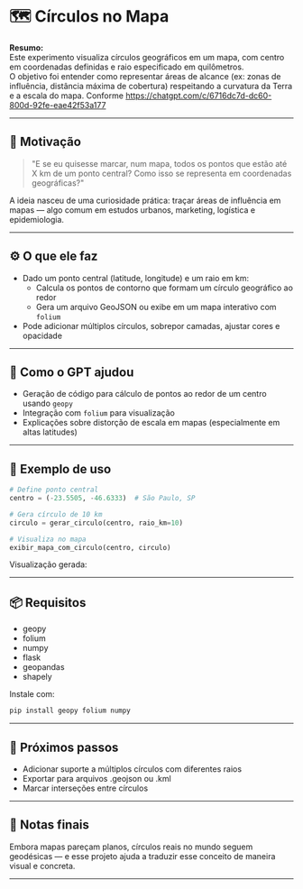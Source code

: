# 🗺️ Círculos no Mapa

**Resumo:**  
Este experimento visualiza círculos geográficos em um mapa, com centro em coordenadas definidas e raio especificado em quilômetros.  
O objetivo foi entender como representar áreas de alcance (ex: zonas de influência, distância máxima de cobertura) respeitando a curvatura da Terra e a escala do mapa.
Conforme https://chatgpt.com/c/6716dc7d-dc60-800d-92fe-eae42f53a177

---

## 🧠 Motivação

> "E se eu quisesse marcar, num mapa, todos os pontos que estão até X km de um ponto central? Como isso se representa em coordenadas geográficas?"

A ideia nasceu de uma curiosidade prática: traçar áreas de influência em mapas — algo comum em estudos urbanos, marketing, logística e epidemiologia.

---

## ⚙️ O que ele faz

- Dado um ponto central (latitude, longitude) e um raio em km:
  - Calcula os pontos de contorno que formam um círculo geográfico ao redor
  - Gera um arquivo GeoJSON ou exibe em um mapa interativo com `folium`
- Pode adicionar múltiplos círculos, sobrepor camadas, ajustar cores e opacidade

---

## 🤖 Como o GPT ajudou

- Geração de código para cálculo de pontos ao redor de um centro usando `geopy`
- Integração com `folium` para visualização
- Explicações sobre distorção de escala em mapas (especialmente em altas latitudes)

---

## 🧪 Exemplo de uso

```python
# Define ponto central
centro = (-23.5505, -46.6333)  # São Paulo, SP

# Gera círculo de 10 km
circulo = gerar_circulo(centro, raio_km=10)

# Visualiza no mapa
exibir_mapa_com_circulo(centro, circulo)
```

Visualização gerada:

---

## 📦 Requisitos

- geopy
- folium
- numpy
- flask
- geopandas
- shapely

Instale com:

```bash
pip install geopy folium numpy
```

---

## 🧭 Próximos passos

- Adicionar suporte a múltiplos círculos com diferentes raios
- Exportar para arquivos .geojson ou .kml
- Marcar interseções entre círculos

---

## 📝 Notas finais

Embora mapas pareçam planos, círculos reais no mundo seguem geodésicas — e esse projeto ajuda a traduzir esse conceito de maneira visual e concreta.

---
